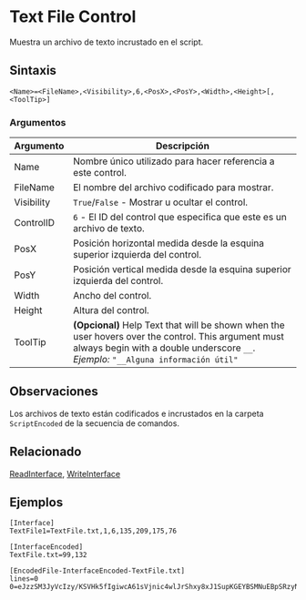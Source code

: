 # Text File Control

Muestra un archivo de texto incrustado en el script.

## Sintaxis

```pebakery
<Name>=<FileName>,<Visibility>,6,<PosX>,<PosY>,<Width>,<Height>[,<ToolTip>]
```

### Argumentos

| Argumento | Descripción |
| --- | --- |
| Name | Nombre único utilizado para hacer referencia a este control. |
| FileName | El nombre del archivo codificado para mostrar. |
| Visibility | `True`/`False` - Mostrar u ocultar el control. |
| ControlID | `6` - El ID del control que especifica que este es un archivo de texto. |
| PosX | Posición horizontal medida desde la esquina superior izquierda del control. |
| PosY | Posición vertical medida desde la esquina superior izquierda del control. |
| Width | Ancho del control. |
| Height | Altura del control. |
| ToolTip | **(Opcional)** Help Text that will be shown when the user hovers over the control. This argument must always begin with a double underscore `__`. *Ejemplo:* `"__Alguna información útil"` |

## Observaciones

Los archivos de texto están codificados e incrustados en la carpeta `ScriptEncoded` de la secuencia de comandos.

## Relacionado

[ReadInterface](/Commands/Interface/ReadInterface.md), [WriteInterface](/Commands/Interface/WriteInterface.md)

## Ejemplos

```pebakery
[Interface]
TextFile1=TextFile.txt,1,6,135,209,175,76

[InterfaceEncoded]
TextFile.txt=99,132

[EncodedFile-InterfaceEncoded-TextFile.txt]
lines=0
0=eJzzSM3JyVcIzy/KSVHk5fIgiwcA61sVjnic4wlJrShxy8xJ1SupKGEYBSMNuEBpSRzyN1W/mTEwAQAtYwdJj9s6pwEAAAACAAAAJgAAABkAAAAAAAAAAQAAAAAAAAAAAAAA
```

